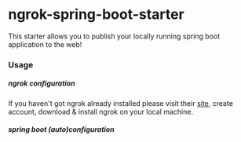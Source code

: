 # ngrok-spring-boot-starter

This starter allows you to publish your locally running spring boot application to the web! 

### Usage

##### ngrok configuration
If you haven't got ngrok already installed please visit their [site](https://ngrok.com/), create account, download & install ngrok on your local machine.

##### spring boot (auto)configuration

